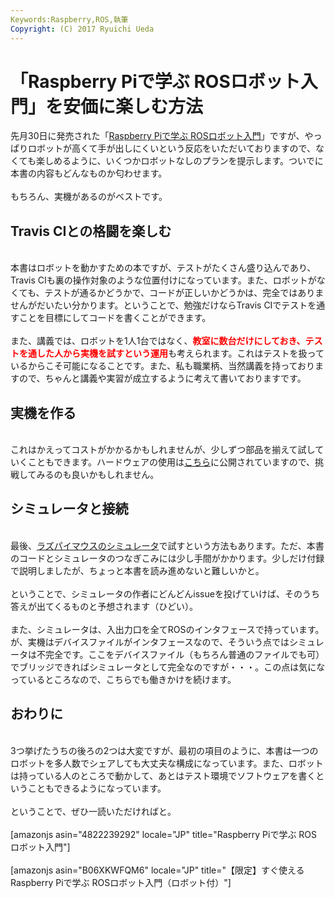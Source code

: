 ```yaml
---
Keywords:Raspberry,ROS,執筆
Copyright: (C) 2017 Ryuichi Ueda
---
```

# 「Raspberry Piで学ぶ ROSロボット入門」を安価に楽しむ方法
先月30日に発売された「<a href="http://www.nikkeibp.co.jp/atclpubmkt/book/17/261040/">Raspberry Piで学ぶ ROSロボット入門</a>」ですが、やっぱりロボットが高くて手が出しにくいという反応をいただいておりますので、なくても楽しめるように、いくつかロボットなしのプランを提示します。ついでに本書の内容もどんなものか匂わせます。<br />
<br />
もちろん、実機があるのがベストです。<br />
<h2>Travis CIとの格闘を楽しむ</h2><br />
本書はロボットを動かすための本ですが、テストがたくさん盛り込んであり、Travis CIも裏の操作対象のような位置付けになっています。また、ロボットがなくても、テストが通るかどうかで、コードが正しいかどうかは、完全ではありませんがだいたい分かります。ということで、勉強だけならTravis CIでテストを通すことを目標にしてコードを書くことができます。<br />
<br />
また、講義では、ロボットを1人1台ではなく、<span style="color: #ff0000;"><strong>教室に数台だけにしておき、テストを通した人から実機を試すという運用</strong></span>も考えられます。これはテストを扱っているからこそ可能になることです。また、私も職業柄、当然講義を持っておりますので、ちゃんと講義や実習が成立するように考えて書いておりますです。<br />
<h2>実機を作る</h2><br />
これはかえってコストがかかるかもしれませんが、少しずつ部品を揃えて試していくこともできます。ハードウェアの使用は<a href="https://github.com/rt-net/RaspberryPiMouse_Hardware">こちら</a>に公開されていますので、挑戦してみるのも良いかもしれません。<br />
<h2>シミュレータと接続</h2><br />
最後、<a href="https://github.com/rt-net/raspimouse_sim">ラズパイマウスのシミュレータ</a>で試すという方法もあります。ただ、本書のコードとシミュレータのつなぎこみには少し手間がかかります。少しだけ付録で説明しましたが、ちょっと本書を読み進めないと難しいかと。<br />
<br />
ということで、シミュレータの作者にどんどんissueを投げていけば、そのうち答えが出てくるものと予想されます（ひどい）。<br />
<br />
また、シミュレータは、入出力口を全てROSのインタフェースで持っています。が、実機はデバイスファイルがインタフェースなので、そういう点ではシミュレータは不完全です。ここをデバイスファイル（もちろん普通のファイルでも可）でブリッジできればシミュレータとして完全なのですが・・・。この点は気になっているところなので、こちらでも働きかけを続けます。<br />
<h2>おわりに</h2><br />
3つ挙げたうちの後ろの2つは大変ですが、最初の項目のように、本書は一つのロボットを多人数でシェアしても大丈夫な構成になっています。また、ロボットは持っている人のところで動かして、あとはテスト環境でソフトウェアを書くということもできるようになっています。<br />
<br />
ということで、ぜひ一読いただければと。<br />
<br />
[amazonjs asin="4822239292" locale="JP" title="Raspberry Piで学ぶ ROSロボット入門"]<br />
<br />
[amazonjs asin="B06XKWFQM6" locale="JP" title="【限定】すぐ使えるRaspberry Piで学ぶ ROSロボット入門（ロボット付）"]
